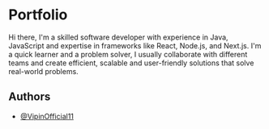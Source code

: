 
# Portfolio


Hi there, I'm a skilled software developer with experience in Java, JavaScript and expertise in frameworks like React, Node.js, and Next.js. I'm a quick learner and a problem solver, I usually collaborate with different teams and create efficient, scalable and user-friendly solutions that solve real-world problems.



## Authors

- [@VipinOfficial11](https://github.com/Vipinofficial11)

